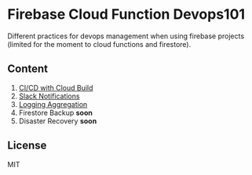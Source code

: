 # Firebase Cloud Function Devops101

Different practices for devops management when using firebase projects (limited for the moment to cloud functions and firestore).

## Content
1) [CI/CD with Cloud Build](https://thecloudfunction.com/blog/firebase-cloud-functions-continuous-deploying-with-cloud-build/)
2) [Slack Notifications](https://thecloudfunction.com/blog/slack-notifications-cloud-build/)
3) [Logging Aggregation](https://thecloudfunction.com/blog/firebase-cloud-function-logging-aggregation/)
4) Firestore Backup **soon**
5) Disaster Recovery **soon**

## License
MIT